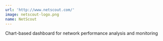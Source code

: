 ```yaml
---
url: 'http://www.netscout.com/'
image: netscout-logo.png
name: NetScout
---
```

Chart-based dashboard for network performance analysis and monitoring